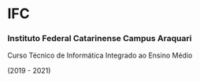 # IFC
### Instituto Federal Catarinense Campus Araquari
Curso Técnico de Informática Integrado ao Ensino Médio

(2019 - 2021)
